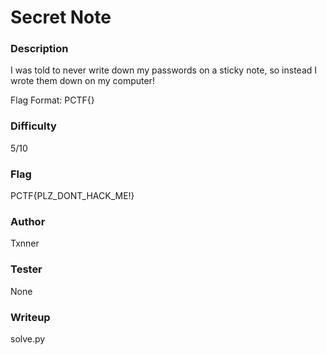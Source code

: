 # Secret Note

### Description
I was told to never write down my passwords on a sticky note, so instead I wrote them down on my computer!

Flag Format: PCTF{}

### Difficulty
5/10

### Flag
PCTF{PLZ_DONT_HACK_ME!}

### Author
Txnner

### Tester
None

### Writeup
solve.py
